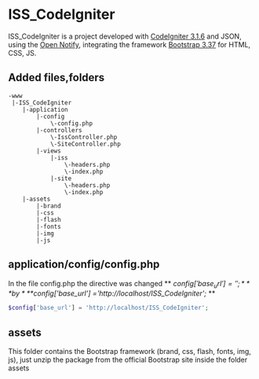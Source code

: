 # ISS_CodeIgniter

ISS_CodeIgniter is a project developed with [CodeIgniter 3.1.6](https://codeigniter.com/) and JSON, using the [Open Notify](http://open-notify.org/), integrating  the framework [Bootstrap 3.37](https://getbootstrap.com/docs/3.3/) for HTML, CSS, JS.

## Added files,folders

```
-www
 |-ISS_CodeIgniter
	|-application
		|-config
			\-config.php
		|-controllers
			\-IssController.php
			\-SiteController.php
		|-views
			|-iss
				\-headers.php
				\-index.php
			|-site
				\-headers.php
				\-index.php
	|-assets
		|-brand
		|-css
		|-flash
		|-fonts
		|-img
		|-js
```
## application/config/config.php
In the file config.php the directive was changed ** *$config['base_url'] = '';* ** by ** *$config['base_url'] ='http://localhost/ISS_CodeIgniter';* **

```php
$config['base_url'] = 'http://localhost/ISS_CodeIgniter';
```

## assets
This folder contains the Bootstrap framework (brand, css, flash, fonts, img, js), just unzip the package from the official Bootstrap site inside the folder assets













